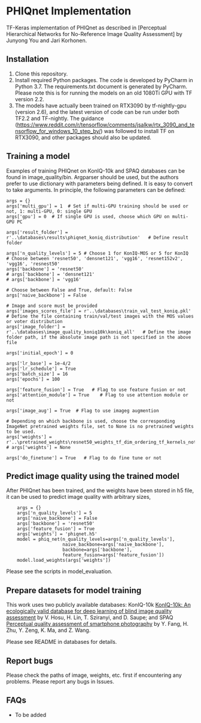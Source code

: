 # PHIQnet Implementation

TF-Keras implementation of PHIQnet as described in [Perceptual Hierarchical Networks for No-Reference Image Quality Assessment] by Junyong You and Jari Korhonen.

## Installation

1) Clone this repository.
2) Install required Python packages. The code is developed by PyCharm in Python 3.7. The requirements.txt document is generated by PyCharm. Please note this is for running the models on an old 1080Ti GPU with TF version 2.2.
3) The models have actually been trained on RTX3090 by tf-nightly-gpu (version 2.6), and the latest version of code can be run under both TF2.2 and TF-nightly. The guidance (https://www.reddit.com/r/tensorflow/comments/jsalkw/rtx_3090_and_tensorflow_for_windows_10_step_by/) was followed to install TF on RTX3090, and other packages should also be updated.

## Training a model
Examples of training PHIQnet on KonIQ-10k and SPAQ databases can be found in image_quality/bin.
Argparser should be used, but the authors prefer to use dictionary with parameters being defined. It is easy to convert to take arguments.
In principle, the following parameters can be defined:

    args = {}
    args['multi_gpu'] = 1  # Set if multi-GPU training should be used or not, 1: multi-GPU, 0: single GPU
    args['gpu'] = 0  # If single GPU is used, choose which GPU on multi-GPU PC

    args['result_folder'] = r'..\databases\results\phiqnet_koniq_distribution'   # Define result folder

    args['n_quality_levels'] = 5 # Choose 1 for KonIQ-MOS or 5 for KonIQ 
    # Choose between 'resnet50', 'densnet121', 'vgg16', 'resnet152v2', 'vgg16', 'resnest50'
    args['backbone'] = 'resnet50'
    # args['backbone'] = 'densnet121'
    # args['backbone'] = 'vgg16'

    # Choose between False and True, default: False
    args['naive_backbone'] = False

    # Image and score must be provided
    args['images_scores_file'] = r'..\databases\train_val_test_koniq.pkl'  # Define the file containing train/val/test images with the MOS values or voter distribution
    args['image_folder'] = r'..\databases\image_quality_koniq10k\koniq_all'   # Define the image folder path, if the absolute image path is not specified in the above file

    args['initial_epoch'] = 0

    args['lr_base'] = 1e-4/2
    args['lr_schedule'] = True
    args['batch_size'] = 16
    args['epochs'] = 100

    args['feature_fusion'] = True   # Flag to use feature fusion or not
    args['attention_module'] = True    # Flag to use attention module or not

    args['image_aug'] = True  # Flag to use imageg augmention

    # Depending on which backbone is used, choose the corresponding ImageNet pretrained weights file, set to None is no pretrained weights to be used.
    args['weights'] = r'..\pretrained_weights\resnet50_weights_tf_dim_ordering_tf_kernels_notop.h5'
    # args['weights'] = None

    args['do_finetune'] = True   # Flag to do fine tune or not

## Predict image quality using the trained model
After PHIQnet has been trained, and the weights have been stored in h5 file, it can be used to predict image quality with arbitrary sizes,

```shell
    args = {}
    args['n_quality_levels'] = 5
    args['naive_backbone'] = False
    args['backbone'] = 'resnet50'
    args['feature_fusion'] = True
    args['weights'] = 'phiqnet.h5'
    model = phiq_net(n_quality_levels=args['n_quality_levels'],
                     naive_backbone=args['naive_backbone'],
                     backbone=args['backbone'],
                     feature_fusion=args['feature_fusion'])
    model.load_weights(args['weights'])
```
Please see the scripts in model_evaluation.

## Prepare datasets for model training
This work uses two publicly available databases: KonIQ-10k [KonIQ-10k: An ecologically valid database for deep learning of blind image quality assessment](https://ieeexplore.ieee.org/document/8968750) by V. Hosu, H. Lin, T. Sziranyi, and D. Saupe;
 and SPAQ [Perceptual quality assessment of smartphone photography](https://openaccess.thecvf.com/content_CVPR_2020/html/Fang_Perceptual_Quality_Assessment_of_Smartphone_Photography_CVPR_2020_paper.html) by Y. Fang, H. Zhu, Y. Zeng, K. Ma, and Z. Wang.

Please see README in databases for details.

## Report bugs
Please check the paths of image, weights, etc. first if encountering any problems. Please report any bugs in Issues. 

## FAQs
* To be added
